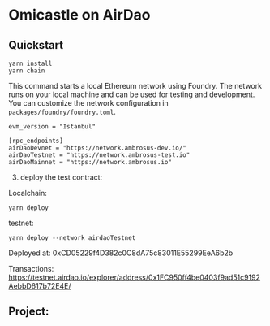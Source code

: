 # Omicastle on AirDao
## Quickstart

```
yarn install
yarn chain
```

This command starts a local Ethereum network using Foundry. The network runs on your local machine and can be used for testing and development. You can customize the network configuration in `packages/foundry/foundry.toml`.

```
evm_version = "Istanbul"

[rpc_endpoints]
airDaoDevnet = "https://network.ambrosus-dev.io/"
airDaoTestnet = "https://network.ambrosus-test.io"
airDaoMainnet = "https://network.ambrosus.io"

```

3. deploy the test contract:

Localchain:

```
yarn deploy
```

testnet:

```
yarn deploy --network airdaoTestnet
```
Deployed at: 0xCD05229f4D382c0C8dA75c83011E55299EeA6b2b

Transactions: https://testnet.airdao.io/explorer/address/0x1FC950ff4be0403f9ad51c9192AebbD617b72E4E/

## Project: 
